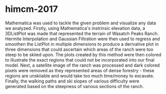 # himcm-2017
Mathematica was used to tackle the given problem and visualize any data we analyzed. Firstly, using Mathematica's instrinsic elevation data, a 3DListPlot was made that represented the terrain of Wasatch Peaks Ranch. Hermite Interpolation and Gaussian Filtration were then used to regress and smoothen the ListPlot in multiple dimensions to produce a derivative plot in three dimensions that could ascertain which areas of the ranch were too steep to be skiied upon. The plots created by this method were then colored to illustrate the exact regions that could not be incorporated into our final model. Next, a satellite image of the ranch was processed and dark colored pixels were removed as they represented areas of dense forestry - these regions are unskiiable and would take too much time/money to excavate. Finally, the walking paths and ski slopes of various difficulty were generated based on the steepness of various sections of the ranch.
